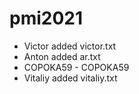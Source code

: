 # pmi2021
- Victor added victor.txt
- Anton added ar.txt
- COPOKA59 - COPOKA59
- Vitaliy added vitaliy.txt
